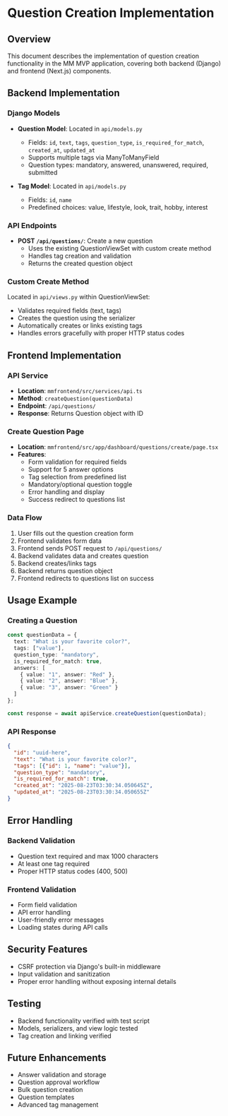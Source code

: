 # Question Creation Implementation

## Overview
This document describes the implementation of question creation functionality in the MM MVP application, covering both backend (Django) and frontend (Next.js) components.

## Backend Implementation

### Django Models
- **Question Model**: Located in `api/models.py`
  - Fields: `id`, `text`, `tags`, `question_type`, `is_required_for_match`, `created_at`, `updated_at`
  - Supports multiple tags via ManyToManyField
  - Question types: mandatory, answered, unanswered, required, submitted

- **Tag Model**: Located in `api/models.py`
  - Fields: `id`, `name`
  - Predefined choices: value, lifestyle, look, trait, hobby, interest

### API Endpoints
- **POST `/api/questions/`**: Create a new question
  - Uses the existing QuestionViewSet with custom create method
  - Handles tag creation and validation
  - Returns the created question object

### Custom Create Method
Located in `api/views.py` within QuestionViewSet:
- Validates required fields (text, tags)
- Creates the question using the serializer
- Automatically creates or links existing tags
- Handles errors gracefully with proper HTTP status codes

## Frontend Implementation

### API Service
- **Location**: `mmfrontend/src/services/api.ts`
- **Method**: `createQuestion(questionData)`
- **Endpoint**: `/api/questions/`
- **Response**: Returns Question object with ID

### Create Question Page
- **Location**: `mmfrontend/src/app/dashboard/questions/create/page.tsx`
- **Features**:
  - Form validation for required fields
  - Support for 5 answer options
  - Tag selection from predefined list
  - Mandatory/optional question toggle
  - Error handling and display
  - Success redirect to questions list

### Data Flow
1. User fills out the question creation form
2. Frontend validates form data
3. Frontend sends POST request to `/api/questions/`
4. Backend validates data and creates question
5. Backend creates/links tags
6. Backend returns question object
7. Frontend redirects to questions list on success

## Usage Example

### Creating a Question
```typescript
const questionData = {
  text: "What is your favorite color?",
  tags: ["value"],
  question_type: "mandatory",
  is_required_for_match: true,
  answers: [
    { value: "1", answer: "Red" },
    { value: "2", answer: "Blue" },
    { value: "3", answer: "Green" }
  ]
};

const response = await apiService.createQuestion(questionData);
```

### API Response
```json
{
  "id": "uuid-here",
  "text": "What is your favorite color?",
  "tags": [{"id": 1, "name": "value"}],
  "question_type": "mandatory",
  "is_required_for_match": true,
  "created_at": "2025-08-23T03:30:34.050645Z",
  "updated_at": "2025-08-23T03:30:34.050655Z"
}
```

## Error Handling

### Backend Validation
- Question text required and max 1000 characters
- At least one tag required
- Proper HTTP status codes (400, 500)

### Frontend Validation
- Form field validation
- API error handling
- User-friendly error messages
- Loading states during API calls

## Security Features
- CSRF protection via Django's built-in middleware
- Input validation and sanitization
- Proper error handling without exposing internal details

## Testing
- Backend functionality verified with test script
- Models, serializers, and view logic tested
- Tag creation and linking verified

## Future Enhancements
- Answer validation and storage
- Question approval workflow
- Bulk question creation
- Question templates
- Advanced tag management
